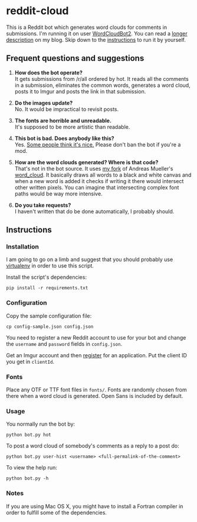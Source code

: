 reddit-cloud
============

This is a Reddit bot which generates word clouds for comments in submissions.
I'm running it on user [WordCloudBot2][1]. You can read a [longer
description][2] on my blog. Skip down to the [instructions](#instructions) to
run it by yourself.

## Frequent questions and suggestions

1. **How does the bot operate?**  
It gets submissions from /r/all ordered by hot. It reads all the comments in
a submission, eliminates the common words, generates a word cloud, posts it to
Imgur and posts the link in that submission.

2. **Do the images update?**  
No. It would be impractical to revisit posts.

3. **The fonts are horrible and unreadable.**  
It's supposed to be more artistic than readable.

4. **This bot is bad. Does anybody like this?**  
Yes. [Some people think it's nice.][3] Please don't ban the bot if you're a mod.

5. **How are the word clouds generated? Where is that code?**  
That's not in the bot source. It uses [my fork][4] of Andreas Mueller's
[word_cloud][5]. It basically draws all words to a black and white canvas and
when a new word is added it checks if writing it there would intersect other
written pixels. You can imagine that intersecting complex font paths would be
way more intensive.

6. **Do you take requests?**  
I haven't written that do be done automatically, I probably should.


## Instructions

### Installation

I am going to go on a limb and suggest that you should probably use
[virtualenv][3] in order to use this script.

Install the script's dependencies:

    pip install -r requirements.txt

### Configuration

Copy the sample configuration file:

    cp config-sample.json config.json

You need to register a new Reddit account to use for your bot and change the
`username` and `password` fields in `config.json`.

Get an Imgur account and then [register][6] for an application. Put the client
ID you get in `clientId`.

### Fonts

Place any OTF or TTF font files in `fonts/`. Fonts are randomly chosen from
there when a word cloud is generated. Open Sans is included by default.

### Usage

You normally run the bot by:

    python bot.py hot

To post a word cloud of somebody's comments as a reply to a post do:

    python bot.py user-hist <username> <full-permalink-of-the-comment>

To view the help run:

    python bot.py -h

### Notes

If you are using Mac OS X, you might have to install a Fortran compiler in order
to fulfill some of the dependencies.

[1]: http://www.reddit.com/user/WordCloudBot2
[2]: http://blog.paul.nechifor.net/post/57349950225/word-cloud-bot-for-reddit
[3]: http://docs.python-guide.org/en/latest/dev/virtualenvs.html
[4]: https://github.com/paul-nechifor/word_cloud
[5]: https://github.com/amueller/word_cloud
[6]: http://api.imgur.com/oauth2/addclient
